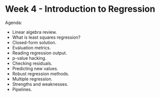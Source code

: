 # Week 4 - Introduction to Regression

Agenda:
- Linear algebra review. 
- What is least squares regression?  
- Closed-form solution.  
- Evaluation metrics.  
- Reading regression output.  
- p-value hacking.  
- Checking residuals.  
- Predicting new values.  
- Robust regression methods.  
- Multiple regression. 
- Strengths and weaknesses.  
- Pipelines.  
